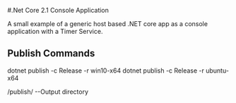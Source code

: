 ﻿#.Net Core 2.1 Console Application

A small example of a generic host based .NET core app as a console application with a Timer Service.

Publish Commands
-----------------------------------
dotnet publish -c Release -r win10-x64
dotnet publish -c Release -r ubuntu-x64

/publish/ --Output directory